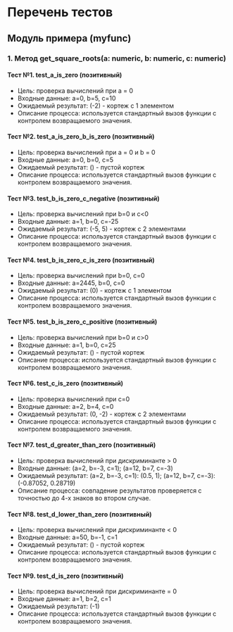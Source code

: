 # Перечень тестов

## Модуль примера (myfunc)

### 1. Метод get_square_roots(a: numeric, b: numeric, c: numeric)

#### Тест №1. test_a_is_zero (позитивный)
* Цель: проверка вычислений при а = 0
* Входные данные: a=0, b=5, c=10
* Ожидаемый результат: (-2) - кортеж с 1 элементом
* Описание процесса: используется стандартный вызов функции с контролем возвращаемого значения.

#### Тест №2. test_a_is_zero_b_is_zero (позитивный)
* Цель: проверка вычислений при a = 0 и b = 0
* Входные данные: a=0, b=0, c=5
* Ожидаемый результат: () - пустой кортеж
* Описание процесса: используется стандартный вызов функции с контролем возвращаемого значения.

#### Тест №3. test_b_is_zero_c_negative (позитивный)
* Цель: проверка вычислений при b=0 и с<0
* Входные данные: a=1, b=0, c=-25
* Ожидаемый результат: (-5, 5) - кортеж с 2 элементами
* Описание процесса: используется стандартный вызов функции с контролем возвращаемого значения.

#### Тест №4. test_b_is_zero_c_is_zero (позитивный)
* Цель: проверка вычислений при b=0, c=0
* Входные данные: a=2445, b=0, c=0
* Ожидаемый результат: (0) - кортеж с 1 элементом
* Описание процесса: используется стандартный вызов функции с контролем возвращаемого значения.

#### Тест №5. test_b_is_zero_c_positive (позитивный)
* Цель: проверка вычислений при b=0 и c>0
* Входные данные: a=1, b=0, c=25
* Ожидаемый результат: () - пустой кортеж
* Описание процесса: используется стандартный вызов функции с контролем возвращаемого значения.

#### Тест №6. test_c_is_zero (позитивный)
* Цель: проверка вычислений при c=0
* Входные данные: a=2, b=4, c=0
* Ожидаемый результат: (0, -2) - кортеж с 2 элементами
* Описание процесса: используется стандартный вызов функции с контролем возвращаемого значения.

#### Тест №7. test_d_greater_than_zero (позитивный)
* Цель: проверка вычислений при дискриминанте > 0
* Входные данные: (a=2, b=-3, c=1); (a=12, b=7, c=-3)
* Ожидаемый результат: (a=2, b=-3, c=1): (0.5, 1); (a=12, b=7, c=-3): (-0.87052, 0.28719)
* Описание процесса: совпадение результатов проверяется с точностью до 4-х знаков во втором случае.

#### Тест №8. test_d_lower_than_zero (позитивный)
* Цель: проверка вычислений при дискриминанте < 0
* Входные данные: a=50, b=-1, c=1
* Ожидаемый результат: () - пустой кортеж
* Описание процесса: используется стандартный вызов функции с контролем возвращаемого значения.

#### Тест №9. test_d_is_zero (позитивный)
* Цель: проверка вычислений при дискриминанте = 0
* Входные данные: a=1, b=2, c=1
* Ожидаемый результат: (-1)
* Описание процесса: используется стандартный вызов функции с контролем возвращаемого значения.

